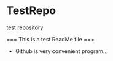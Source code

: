 TestRepo
========

test repository 


=== This is a test ReadMe file ===
* Github is very convenient program... 
